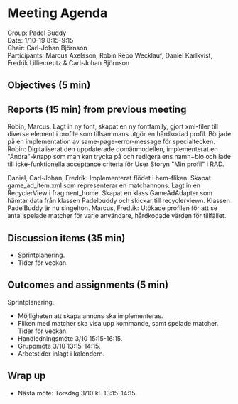 # Meeting Agenda
Group: Padel Buddy  
Date: 1/10-19 8:15-9:15  
Chair: Carl-Johan Björnson  
Participants: Marcus Axelsson, Robin Repo Wecklauf, Daniel Karlkvist, Fredrik Lilliecreutz & Carl-Johan Björnson

## Objectives (5 min)

## Reports (15 min) from previous meeting

Robin, Marcus: Lagt in ny font, skapat en ny fontfamily, gjort xml-filer till diverse element i profile
               som tillsammans utgör en hårdkodad profil. Började på en implementation av same-page-error-message för  specialtecken.
Robin: Digitaliserat den uppdaterade domänmodellen, implementerat en "Ändra"-knapp som man kan trycka på och redigera ens namn+bio och lade till icke-funktionella acceptance criteria för User Storyn "Min profil" i RAD.

Daniel, Carl-Johan, Fredrik: Implementerat flödet i hem-fliken. Skapat game_ad_item.xml som representerar en matchannons. Lagt in en RecyclerView i fragment_home. Skapat en klass GameAdAdapter som hämtar data från klassen Padelbuddy och skickar till recyclerviewn. 
Klassen PadelBuddy är nu singelton. 
Marcus, Fredtik: Utökade profilen för att se antal spelade matcher för varje användare, hårdkodade värden för tillfället.
 
## Discussion items (35 min)
- Sprintplanering. 
- Tider för veckan.

## Outcomes and assignments (5 min)
Sprintplanering.
- Möjligheten att skapa annons ska implementeras.
- Fliken med matcher ska visa upp kommande, samt spelade matcher.
Tider för veckan.
- Handledningsmöte 3/10 15:15-16:15.
- Gruppmöte 3/10 13:15-14:15.
- Arbetstider inlagt i kalendern. 


## Wrap up

- Nästa möte: Torsdag 3/10 kl. 13:15-14:15.
